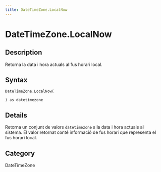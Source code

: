 ```yaml
---
title: DateTimeZone.LocalNow
---
```


# DateTimeZone.LocalNow


## Description

Retorna la data i hora actuals al fus horari local.


## Syntax

```powerquery
DateTimeZone.LocalNow(

) as datetimezone
```


## Details

Retorna un conjunt de valors <code>datetimezone</code> a la data i hora actuals al sistema.    El valor retornat conté informació de fus horari que representa el fus horari local.



## Category
DateTimeZone
